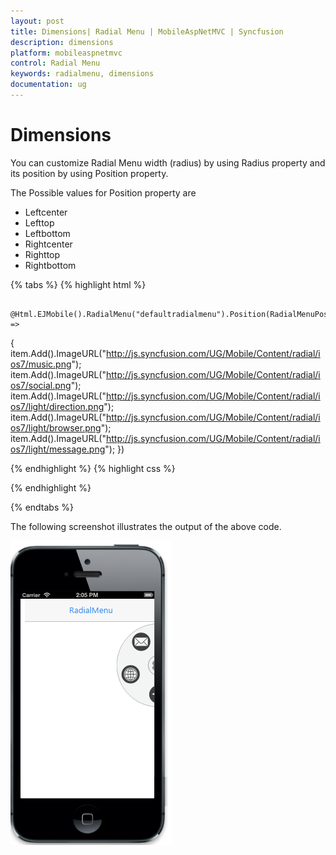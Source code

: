 ```yaml
---
layout: post
title: Dimensions| Radial Menu | MobileAspNetMVC | Syncfusion
description: dimensions
platform: mobileaspnetmvc
control: Radial Menu
keywords: radialmenu, dimensions
documentation: ug
---
```


# Dimensions

You can customize Radial Menu width (radius) by using Radius property and its position by using Position property.

The Possible values for Position property are

* Leftcenter
* Lefttop
* Leftbottom
* Rightcenter   
* Righttop
* Rightbottom

{% tabs %}
{% highlight html %}


        @Html.EJMobile().RadialMenu("defaultradialmenu").Position(RadialMenuPosition.RightCenter).Radius(100).ImageClass("imageclass").Items(item =>
{
    item.Add().ImageURL("http://js.syncfusion.com/UG/Mobile/Content/radial/ios7/music.png");
    item.Add().ImageURL("http://js.syncfusion.com/UG/Mobile/Content/radial/ios7/social.png");
    item.Add().ImageURL("http://js.syncfusion.com/UG/Mobile/Content/radial/ios7/light/direction.png");
    item.Add().ImageURL("http://js.syncfusion.com/UG/Mobile/Content/radial/ios7/light/browser.png");
    item.Add().ImageURL("http://js.syncfusion.com/UG/Mobile/Content/radial/ios7/light/message.png");
})

{% endhighlight  %}
{% highlight css %}
<style>

 .imageclass {
        background: url("http://js.syncfusion.com/UG/Mobile/Content/radial/radialSettings.png");
        background-position: center;
        background-repeat: no-repeat;
    }

</style>
{% endhighlight %}

{% endtabs %}


The following screenshot illustrates the output of the above code.

![](Dimensions_images/Dimensions_img1.png)



